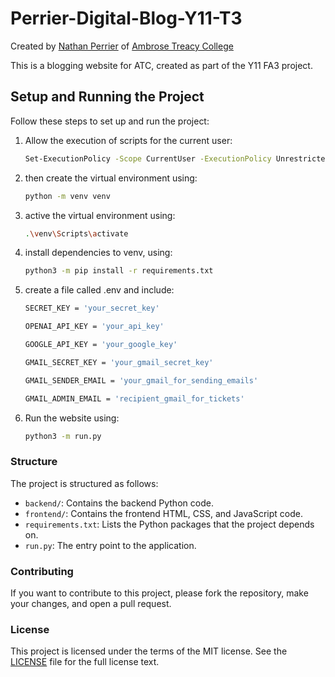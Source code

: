 # Perrier-Digital-Blog-Y11-T3

Created by [Nathan Perrier](https://github.com/nathan-perrier23) of [Ambrose Treacy College](https://www.atc.qld.edu.au/)

This is a blogging website for ATC, created as part of the Y11 FA3 project. 

## Setup and Running the Project

Follow these steps to set up and run the project:

1. Allow the execution of scripts for the current user:

    ```sh
    Set-ExecutionPolicy -Scope CurrentUser -ExecutionPolicy Unrestricted -Force
    ```

2. then create the virtual environment using: 

    ```sh
    python -m venv venv   
    ```      

3. active the virtual environment using:

    ```sh
    .\venv\Scripts\activate 
    ```

4. install dependencies to venv, using:

    ```sh
    python3 -m pip install -r requirements.txt
    ```

5. create a file called .env and include:

    ```sh
    SECRET_KEY = 'your_secret_key'

    OPENAI_API_KEY = 'your_api_key'

    GOOGLE_API_KEY = 'your_google_key'

    GMAIL_SECRET_KEY = 'your_gmail_secret_key'

    GMAIL_SENDER_EMAIL = 'your_gmail_for_sending_emails'

    GMAIL_ADMIN_EMAIL = 'recipient_gmail_for_tickets'
    ```

5. Run the website using:

    ```sh
    python3 -m run.py
    ```

### Structure

The project is structured as follows:

- `backend/`: Contains the backend Python code.
- `frontend/`: Contains the frontend HTML, CSS, and JavaScript code.
- `requirements.txt`: Lists the Python packages that the project depends on.
- `run.py`: The entry point to the application.


### Contributing

If you want to contribute to this project, please fork the repository, make your changes, and open a pull request. 

### License

This project is licensed under the terms of the MIT license. See the [LICENSE](LICENCE.md) file for the full license text.
